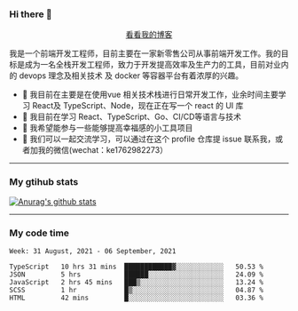 ### Hi there 👋

<p align="center">
  <a href="https://real-jacket.github.io/">看看我的博客</a>
</p>

我是一个前端开发工程师，目前主要在一家新零售公司从事前端开发工作。我的目标是成为一名全栈开发工程师，致力于开发提高效率及生产力的工具，目前对业内的 devops 理念及相关技术 及 docker 等容器平台有着浓厚的兴趣。

- 🔭 我目前在主要是在使用vue 相关技术栈进行日常开发工作，业余时间主要学习 React及 TypeScript、Node，现在正在写一个 react 的 UI 库 
- 🌱 我目前在学习 React、TypeScript、Go、CI/CD等语言与技术
- 👯 我希望能参与一些能够提高幸福感的小工具项目
- 💬 我们可以一起交流学习，可以通过在这个 profile 仓库提 issue 联系我，或者加我的微信(wechat：ke1762982273）

***

### My gtihub stats

[![Anurag's github stats](https://github-readme-stats.vercel.app/api?username=real-jacket)](https://github.com/anuraghazra/github-readme-stats)

***

### My code time

<!--START_SECTION:waka-->
```text
Week: 31 August, 2021 - 06 September, 2021

TypeScript   10 hrs 31 mins  ████████████▓░░░░░░░░░░░░   50.53 % 
JSON         5 hrs           ██████░░░░░░░░░░░░░░░░░░░   24.09 % 
JavaScript   2 hrs 45 mins   ███▒░░░░░░░░░░░░░░░░░░░░░   13.24 % 
SCSS         1 hr            █▒░░░░░░░░░░░░░░░░░░░░░░░   04.87 % 
HTML         42 mins         █░░░░░░░░░░░░░░░░░░░░░░░░   03.36 % 
```
<!--END_SECTION:waka-->
